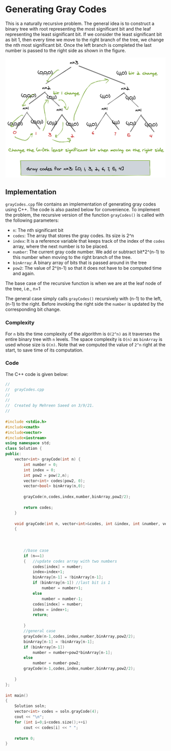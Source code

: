# Generating Gray Codes

This is a naturally recursive problem. The general idea is to construct a binary tree with root representing the most significant bit and the leaf representing the least significant bit. If we consider the least significant bit as bit 1, then every time we move to the right branch of the tree, we change the nth most significant bit. Once the left branch is completed the last number is passed to the right side as shown in the figure.

<img src="grayCodes.png" alt = "Gray codes generation" width = "900" />

## Implementation
`grayCodes.cpp` file contains an implementation of generating gray codes using C++. The code is also pasted below for convenience. To implement the problem, the recursive version of the function `grayCodes()` is called with the following parameters:

- `n`: The nth significant bit 
- `codes`: The array that stores the gray codes. Its size is 2^n
- `index`: It is a reference variable that keeps track of the index of the `codes` array, where the next number is to be placed.
- `number`: The current gray code number. We add or subtract bit*2^(n-1) to this number when moving to the right branch of the tree.
- `binArray`: A binary array of bits that is passed around in the tree
- `pow2`: The value of 2^(n-1) so that it does not have to be computed time and again.

The base case of the recursive function is when we are at the leaf node of the tree, i.e., n=1

The general case simply calls `grayCodes()` recursively with (n-1) to the left, (n-1) to the right. Before invoking the right side the `number` is updated by the corresponding bit change.

### Complexity
For `n` bits the time complexity of the algorithm is `O(2^n)` as it traverses the entire binary tree with `n` levels. The space complexity is `O(n)` as `binArray` is used whose size is `O(n)`. Note that we computed the value of `2^n` right at the start, to save time of its computation.

### Code
The C++ code is given below:

```cpp
//
//  grayCodes.cpp
//  
//
//  Created by Mehreen Saeed on 3/9/21.
//

#include <stdio.h>
#include<cmath>
#include<vector>
#include<iostream>
using namespace std;
class Solution {
public:
    vector<int> grayCode(int n) {
        int number = 0;
        int index = 0;
        int pow2 = pow(2,n);
        vector<int> codes(pow2, 0);
        vector<bool> binArray(n,0);
        
        grayCode(n,codes,index,number,binArray,pow2/2);
        
        return codes;
    }
    
    void grayCode(int n, vector<int>&codes, int &index, int &number, vector<bool>&binArray, int pow2)
    {
        
        
        
        //base case
        if (n==1)
        {   //update codes array with two numbers
            codes[index] = number;
            index=index+1;
            binArray[n-1] = !binArray[n-1];
            if (binArray[n-1]) //last bit is 1
                number = number+1;
            else
                number = number-1;
            codes[index] = number;
            index = index+1;
            return;
            
        }
        //general case
        grayCode(n-1,codes,index,number,binArray,pow2/2);
        binArray[n-1] = !binArray[n-1];
        if (binArray[n-1])
            number = number+pow2*binArray[n-1];
        else
            number = number-pow2;
        grayCode(n-1,codes,index,number,binArray,pow2/2);
        
    }
};

int main()
{
    Solution soln;
    vector<int> codes = soln.grayCode(4);
    cout << "\n";
    for (int i=0;i<codes.size();++i)
        cout << codes[i] << " ";
    
    return 0;
}
```